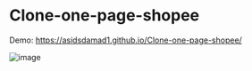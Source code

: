 # Clone-one-page-shopee
Demo:  https://asidsdamad1.github.io/Clone-one-page-shopee/

![image](https://user-images.githubusercontent.com/71586417/119813256-3fc39c00-bf13-11eb-8651-64d55471b7fd.png)


